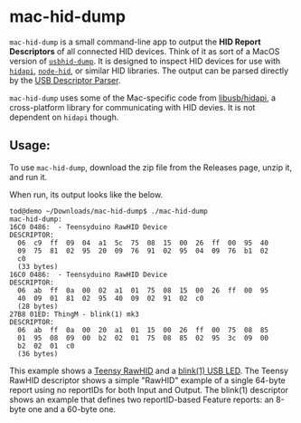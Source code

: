 # mac-hid-dump

`mac-hid-dump` is a small command-line app to output the __HID Report Descriptors__ of all connected HID devices.  Think of it as sort of a MacOS version of [`usbhid-dump`](https://github.com/DIGImend/usbhid-dump). It is designed to inspect HID devices for use with [`hidapi`](https://github.com/libusb/hidapi/), [`node-hid`](https://github.com/node-hid/node-hid), or similar HID libraries.  The output can be parsed directly by the [USB Descriptor Parser](https://eleccelerator.com/usbdescreqparser/).

`mac-hid-dump` uses some of the Mac-specific code from [libusb/hidapi](https://github.com/libusb/hidapi/), a cross-platform library for communicating with HID devies.  It is not dependent on `hidapi` though.


## Usage:

To use `mac-hid-dump`, download the zip file from the Releases page, unzip it, and run it.

When run, its output looks like the below.

```
tod@demo ~/Downloads/mac-hid-dump$ ./mac-hid-dump
mac-hid-dump:
16C0 0486:  - Teensyduino RawHID Device
DESCRIPTOR:
  06  c9  ff  09  04  a1  5c  75  08  15  00  26  ff  00  95  40
  09  75  81  02  95  20  09  76  91  02  95  04  09  76  b1  02
  c0
  (33 bytes)
16C0 0486:  - Teensyduino RawHID Device
DESCRIPTOR:
  06  ab  ff  0a  00  02  a1  01  75  08  15  00  26  ff  00  95
  40  09  01  81  02  95  40  09  02  91  02  c0
  (28 bytes)
27B8 01ED: ThingM - blink(1) mk3
DESCRIPTOR:
  06  ab  ff  0a  00  20  a1  01  15  00  26  ff  00  75  08  85
  01  95  08  09  00  b2  02  01  75  08  85  02  95  3c  09  00
  b2  02  01  c0
  (36 bytes)

```

This example shows a
[Teensy RawHID](https://www.pjrc.com/teensy/rawhid.html) and a [blink(1) USB LED](https://blink1.thingm.com/).  The Teensy RawHID descriptor shows a simple "RawHID" example of a single 64-byte report using no reportIDs for both Input and Output. The blink(1) descriptor shows an example that defines two reportID-based Feature reports: an 8-byte one and a 60-byte one.
